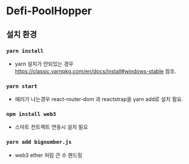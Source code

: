 # Defi-PoolHopper

## 설치 환경
### `yarn install`
- yarn 설치가 안되있는 경우 https://classic.yarnpkg.com/en/docs/install#windows-stable 참조.
### `yarn start`
- 에러가 나는경우 react-router-dom 과 reactstrap을 yarn add로 설치 필요.
### `npm install web3`
- 스마트 컨트랙트 연동시 설치 필요
### `yarn add bignumber.js`
- web3 ether 처럼 큰 수 핸드링

